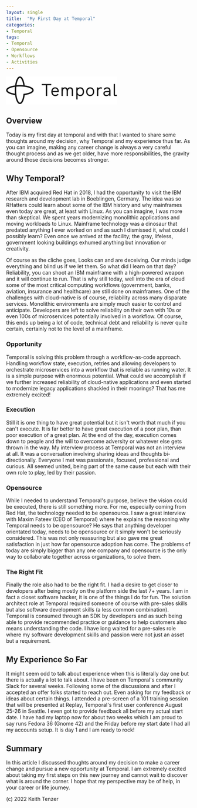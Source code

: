 ```yaml
--- 
layout: single
title:  "My First Day at Temporal"
categories:
- Temporal
tags:
- Temporal
- Opensource
- Workflows
- Activities
---
```


![Temporal](/assets/2022-08-15/logo-temporal-with-copy.svg)
## Overview
Today is my first day at temporal and with that I wanted to share some thoughts around my decision, why Temporal and my experience thus far. As you can imagine, making any career change is always a very careful thought process and as we get older, have more responsibilities, the gravity around those decisions becomes stronger.

## Why Temporal?
After IBM acquired Red Hat in 2018, I had the opportunity to visit the IBM research and development lab in Boeblingen, Germany. The idea was so RHatters could learn about some of the IBM history and why mainframes even today are great, at least with Linux. As you can imagine, I was more than skeptical. We spent years modernizing monolithic applications and moving workloads to Linux. Mainframe technology was a dinosaur that predated anything I ever worked on and as such I dismissed it, what could I possibly learn? Even once we arrived at the facility; the gray, lifeless, government looking buildings exhumed anything but innovation or creativity. 

Of course as the cliche goes, Looks can and are deceiving. Our minds judge everything and blind us if we let them. So what did I learn on that day? Reliability, you can shoot an IBM mainframe with a high-powered weapon and it will continue to run. That is why still today, well into the era of cloud some of the most critical computing workflows (government, banks, aviation, insurance and healthcare) are still done on mainframes. One of the challenges with cloud-native is of course, reliability across many disparate services. Monolithic environments are simply much easier to control and anticipate. Developers are left to solve reliability on their own with 10s or even 100s of microservices potentially involved in a workflow. Of course, this ends up being a lot of code, technical debt and reliability is never quite certain, certainly not to the level of a mainframe.

### Opportunity
Temporal is solving this problem through a workflow-as-code approach. Handling workflow state, execution, retries and allowing developers to orchestrate microservices into a workflow that is reliable as running water. It is a simple purpose with enormous potential. What could we accomplish if we further increased reliability of cloud-native applications and even started to modernize legacy applications shackled in their moorings? That has me extremely excited!

### Execution
Still it is one thing to have great potential but it isn't worth that much if you can't execute. It is far better to have great execution of a poor plan, than poor execution of a great plan. At the end of the day, execution comes down to people and the will to overcome adversity or whatever else gets thrown in the way. My interview process at Temporal was not an interview at all. It was a conversation involving sharing ideas and thoughts bi-directionally. Everyone I met was passionate, focused, professional and curious. All seemed united, being part of the same cause but each with their own role to play, led by their passion.

### Opensource
While I needed to understand Temporal's purpose, believe the vision could be executed, there is still something more. For me, especially coming from Red Hat, the technology needed to be opensource. I saw a great interview with Maxim Fateev (CEO of Temporal) where he explains the reasoning why Temporal needs to be opensource? He says that anything developer orientated today, needs to be opensource or it simply won't be seriously considered. This was not only reassuring but also gave me great satisfaction in just how far opensource adoption has come. The problems of today are simply bigger than any one company and opensource is the only way to collaborate together across organizations, to solve them. 

### The Right Fit
Finally the role also had to be the right fit. I had a desire to get closer to developers after being mostly on the platform side the last 7+ years. I am in fact a closet software hacker, it is one of the things I do for fun. The solution architect role at Temporal required someone of course with pre-sales skills but also software development skills (a less common combination). Temporal is consumed through an SDK by developers and as such being able to provide recommended practice or guidance to help customers also means understanding the code. I have long waited for a pre-sales role where my software development skills and passion were not just an asset but a requirement.

## My Experience So Far
It might seem odd to talk about experience when this is literally day one but there is actually a lot to talk about. I have been on Temporal's community Slack for several weeks. Following some of the discussions and after I accepted an offer folks started to reach out. Even asking for my feedback or ideas about certain things. I attended a pre-screen of a 101 training session that will be presented at Replay, Temporal's first user conference August 25-26 in Seattle. I even got to provide feedback all before my actual start date. I have had my laptop now for about two weeks which I am proud to say runs Fedora 36 (Gnome 42) and the Friday before my start date I had all my accounts setup. It is day 1 and I am ready to rock!

## Summary
In this article I discussed thoughts around my decision to make a career change and pursue a new opportunity at Temporal. I am extremely excited about taking my first steps on this new journey and cannot wait to discover what is around the corner. I hope that my perspective may be of help, in your career or life journey.

(c) 2022 Keith Tenzer




